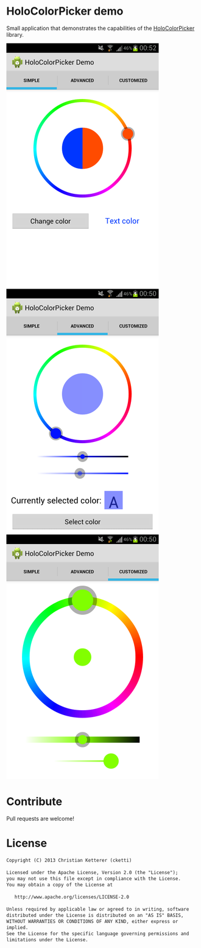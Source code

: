 HoloColorPicker demo
====================

Small application that demonstrates the capabilities of the [HoloColorPicker][1] library.

![Screenshot](https://github.com/cketti/HoloColorPicker_demo/raw/master/screenshot_1.png)
![Screenshot](https://github.com/cketti/HoloColorPicker_demo/raw/master/screenshot_2.png)
![Screenshot](https://github.com/cketti/HoloColorPicker_demo/raw/master/screenshot_3.png)


Contribute
==========

Pull requests are welcome!


License
=======

    Copyright (C) 2013 Christian Ketterer (cketti)

    Licensed under the Apache License, Version 2.0 (the "License");
    you may not use this file except in compliance with the License.
    You may obtain a copy of the License at

       http://www.apache.org/licenses/LICENSE-2.0

    Unless required by applicable law or agreed to in writing, software
    distributed under the License is distributed on an "AS IS" BASIS,
    WITHOUT WARRANTIES OR CONDITIONS OF ANY KIND, either express or implied.
    See the License for the specific language governing permissions and
    limitations under the License.





 [1]: https://github.com/LarsWerkman/HoloColorPicker